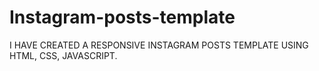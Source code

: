 # Instagram-posts-template
I HAVE CREATED A RESPONSIVE INSTAGRAM POSTS TEMPLATE USING HTML, CSS, JAVASCRIPT.
